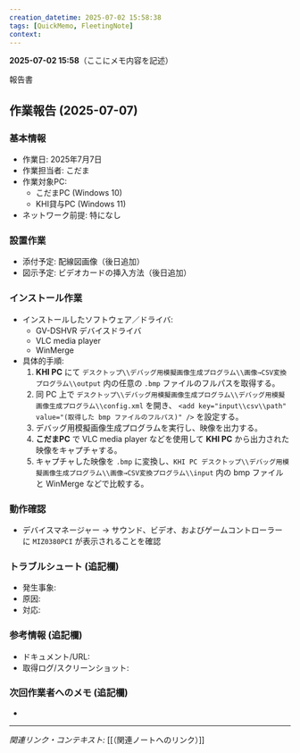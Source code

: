 ```yaml
---
creation_datetime: 2025-07-02 15:58:38
tags: [QuickMemo, FleetingNote]
context: 
---
```


**2025-07-02 15:58**（ここにメモ内容を記述）

報告書

## 作業報告 (2025-07-07)

### 基本情報
- 作業日: 2025年7月7日
- 作業担当者: こだま
- 作業対象PC:
  - こだまPC (Windows 10)
  - KHI貸与PC (Windows 11)
- ネットワーク前提: 特になし

### 設置作業
- 添付予定: 配線図画像（後日追加）
- 図示予定: ビデオカードの挿入方法（後日追加）

### インストール作業
- インストールしたソフトウェア／ドライバ:
  - GV-DSHVR デバイスドライバ
  - VLC media player
  - WinMerge
- 具体的手順:
  1. **KHI PC** にて `デスクトップ\\デバッグ用模擬画像生成プログラム\\画像→CSV変換プログラム\\output` 内の任意の `.bmp` ファイルのフルパスを取得する。
  2. 同 PC 上で `デスクトップ\\デバッグ用模擬画像生成プログラム\\デバッグ用模擬画像生成プログラム\\config.xml` を開き、
     `<add key="input\\csv\\path" value="(取得した bmp ファイルのフルパス)" />` を設定する。
  3. デバッグ用模擬画像生成プログラムを実行し、映像を出力する。
  4. **こだまPC** で VLC media player などを使用して **KHI PC** から出力された映像をキャプチャする。
  5. キャプチャした映像を `.bmp` に変換し、`KHI PC デスクトップ\\デバッグ用模擬画像生成プログラム\\画像→CSV変換プログラム\\input` 内の bmp ファイルと WinMerge などで比較する。

### 動作確認
- デバイスマネージャー → サウンド、ビデオ、およびゲームコントローラー に `MIZ0380PCI` が表示されることを確認

### トラブルシュート (追記欄)
- 発生事象:
- 原因:
- 対応:

### 参考情報 (追記欄)
- ドキュメント/URL:
- 取得ログ/スクリーンショット:

### 次回作業者へのメモ (追記欄)
- 

---

*関連リンク・コンテキスト:* [[（関連ノートへのリンク）]]